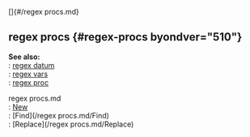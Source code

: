 []{#/regex procs.md}    
## regex procs {#regex-procs byondver="510"}    
**See also:**    
:   [regex datum](/regex)    
:   [regex vars](/regex/var)    
:   [regex proc](/proc/regex)    
<!-- -->    
regex procs.md    
:   [New](/proc/regex)    
:   [Find](/regex procs.md/Find)    
:   [Replace](/regex procs.md/Replace)  
